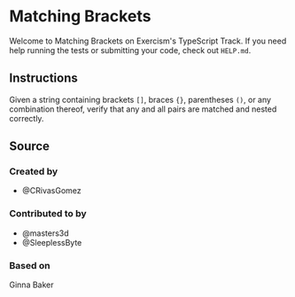 # Matching Brackets

Welcome to Matching Brackets on Exercism's TypeScript Track. If you need help
running the tests or submitting your code, check out `HELP.md`.

## Instructions

Given a string containing brackets `[]`, braces `{}`, parentheses `()`, or any
combination thereof, verify that any and all pairs are matched and nested
correctly.

## Source

### Created by

- @CRivasGomez

### Contributed to by

- @masters3d
- @SleeplessByte

### Based on

Ginna Baker
